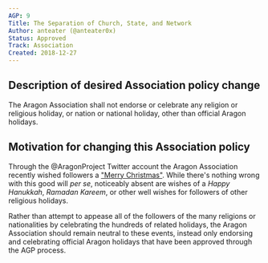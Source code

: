 ```yaml
---
AGP: 9
Title: The Separation of Church, State, and Network
Author: anteater (@anteater0x)
Status: Approved
Track: Association
Created: 2018-12-27
---
```


## Description of desired Association policy change

The Aragon Association shall not endorse or celebrate any religion or religious holiday, or nation or national holiday, other than official Aragon holidays.

## Motivation for changing this Association policy

Through the @AragonProject Twitter account the Aragon Association recently wished followers a ["Merry Christmas"](https://twitter.com/AragonProject/status/1077478103478358018). While there's nothing wrong with this good will _per se_, noticeably absent are wishes of a _Happy Hanukkah_, _Ramadan Kareem_, or other well wishes for followers of other religious holidays. 

Rather than attempt to appease all of the followers of the many religions or nationalities by celebrating the hundreds of related holidays, the Aragon Association should remain neutral to these events, instead only endorsing and celebrating official Aragon holidays that have been approved through the AGP process.

